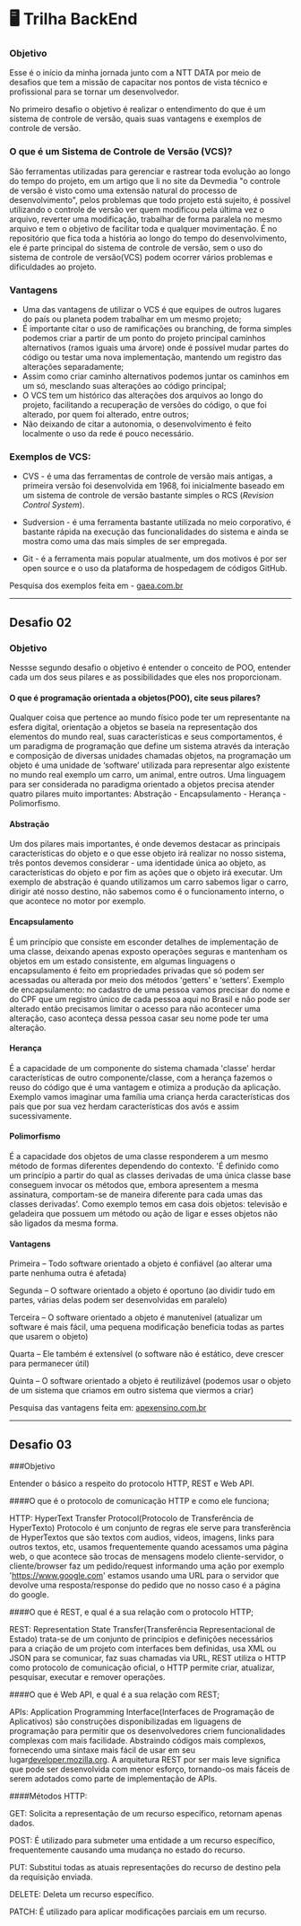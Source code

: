 <h1>
  🖥 Trilha BackEnd
</h1>


### Objetivo

Esse é o início da minha jornada junto com a NTT DATA por meio de desafios que tem a missão de capacitar nos pontos de vista técnico e profissional para se tornar um desenvolvedor.

No primeiro desafio o objetivo é realizar o entendimento do que é um sistema de controle de versão, quais suas vantagens e exemplos de controle de versão.

### O que é um Sistema de Controle de Versão (VCS)?

São ferramentas utilizadas para gerenciar e rastrear toda evolução ao longo do tempo do projeto, em um artigo que li no site da Devmedia "o controle de versão é visto como uma extensão natural do processo de desenvolvimento", pelos problemas que todo projeto está sujeito, é possível utilizando o controle de versão ver quem modificou pela última vez o arquivo, reverter uma modificação, trabalhar de forma paralela no mesmo arquivo e tem o objetivo de facilitar toda e qualquer movimentação. É no repositório que fica toda a história ao longo do tempo do desenvolvimento, ele é parte principal do sistema de controle de versão, sem o uso do sistema de controle de versão(VCS) podem ocorrer vários problemas e dificuldades ao projeto.

### Vantagens

- Uma das vantagens de utilizar o VCS é que equipes de outros lugares do país ou planeta podem trabalhar em um mesmo projeto;
- É importante citar o uso de ramificações ou branching, de forma simples podemos criar a partir de um ponto do projeto principal caminhos alternativos (ramos iguais uma árvore) onde é possível mudar partes do código ou testar uma nova implementação, mantendo um registro das alterações separadamente;
- Assim como criar caminho alternativos podemos juntar os caminhos em um só, mesclando suas alterações ao código principal;
- O VCS tem um histórico das alterações dos arquivos ao longo do projeto, facilitando a recuperação de versões do código, o que foi alterado, por quem foi alterado, entre outros;
- Não deixando de citar a autonomia, o desenvolvimento é feito localmente o uso da rede é pouco necessário.

### Exemplos de VCS:

- CVS - é uma das ferramentas de controle de versão mais antigas, a primeira versão foi desenvolvida em 1968, foi inicialmente baseado em um sistema de controle de versão bastante simples o RCS (_Revision Control System_).

- Sudversion - é uma ferramenta bastante utilizada no meio corporativo, é bastante rápida na execução das funcionalidades do sistema e ainda se mostra como uma das mais simples de ser empregada.

- Git - é a ferramenta mais popular atualmente, um dos motivos é por ser open source e o uso da plataforma de hospedagem de códigos GitHub.

Pesquisa dos exemplos feita em - [gaea.com.br](https://gaea.com.br/conheca-5-ferramentas-de-controle-de-versao-de-software/)

---

<h2>
  Desafio 02
</h2>

### Objetivo

Nessse segundo desafio o objetivo é entender o conceito de POO, entender cada um dos seus pilares e as possibilidades que eles nos proporcionam.

#### O que é programação orientada a objetos(POO), cite seus pilares?

Qualquer coisa que pertence ao mundo físico pode ter um representante na esfera digital, orientação a objetos se baseia na representação dos elementos do mundo real, suas características e seus comportamentos, é um paradigma de programação que define um sistema através da interação e composição de diversas unidades chamadas objetos, na programação um objeto é uma unidade de ‘software’ utilizada para representar algo existente no mundo real exemplo um carro, um animal, entre outros. Uma linguagem para ser considerada no paradigma orientado a objetos precisa atender quatro pilares muito importantes: Abstração - Encapsulamento - Herança - Polimorfismo.

#### Abstração

Um dos pilares mais importantes, é onde devemos destacar as principais características do objeto e o que esse objeto irá realizar no nosso sistema, três pontos devemos considerar - uma identidade única ao objeto, as características do objeto e por fim as ações que o objeto irá executar. Um exemplo de abstração é quando utilizamos um carro sabemos ligar o carro, dirigir até nosso destino, não sabemos como é o funcionamento interno, o que acontece no motor por exemplo.

#### Encapsulamento

É um princípio que consiste em esconder detalhes de implementação de uma classe, deixando apenas exposto operações seguras e mantenham os objetos em um estado consistente, em algumas linguagens o encapsulamento é feito em propriedades privadas que só podem ser acessadas ou alterada por meio dos métodos 'getters' e ‘setters’. Exemplo de encapsulamento: no cadastro de uma pessoa vamos precisar do nome e do CPF que um registro único de cada pessoa aqui no Brasil e não pode ser alterado então precisamos limitar o acesso para não acontecer uma alteração, caso aconteça dessa pessoa casar seu nome pode ter uma alteração.

#### Herança

É a capacidade de um componente do sistema chamada 'classe' herdar características de outro componente/classe, com a herança fazemos o reuso do código que é uma vantagem e otimiza a produção da aplicação. Exemplo vamos imaginar uma família uma criança herda características dos pais que por sua vez herdam características dos avós e assim sucessivamente.

#### Polimorfismo

É a capacidade dos objetos de uma classe responderem a um mesmo método de formas diferentes dependendo do contexto. 'É definido como um princípio a partir do qual as classes derivadas de uma única classe base conseguem invocar os métodos que, embora apresentem a mesma assinatura, comportam-se de maneira diferente para cada umas das classes derivadas'. Como exemplo temos em casa dois objetos: televisão e geladeira que possuem um método ou ação de ligar e esses objetos não são ligados da mesma forma.

#### Vantagens

Primeira – Todo software orientado a objeto é confiável (ao alterar uma parte nenhuma outra é afetada)

Segunda – O software orientado a objeto é oportuno (ao dividir tudo em partes, várias delas podem ser desenvolvidas em paralelo)

Terceira – O software orientado a objeto é manutenível (atualizar um software é mais fácil, uma pequena modificação beneficia todas as partes que usarem o objeto)

Quarta – Ele também é extensível (o software não é estático, deve crescer para permanecer útil)

Quinta – O software orientado a objeto é reutilizável (podemos usar o objeto de um sistema que criamos em outro sistema que viermos a criar)

Pesquisa das vantagens feita em: [apexensino.com.br](https://apexensino.com.br/o-que-e-programacao-orientada-objetos/)

---

<h2>
   Desafio 03
</h2>

###Objetivo

Entender o básico a respeito do protocolo HTTP, REST e Web API.

####O que é o protocolo de comunicação HTTP e como ele funciona;

HTTP: HyperText Transfer Protocol(Protocolo de Transferência de HyperTexto) Protocolo é um conjunto de regras ele serve para transferência de HyperTextos que são textos com audios, videos, imagens, links para outros textos, etc, usamos frequentemente quando acessamos uma página web, o que acontece são trocas de mensagens modelo cliente-servidor, o cliente/browser faz um pedido/request informando uma ação por exemplo 'https://www.google.com' estamos usando uma URL para o servidor que devolve uma resposta/response do pedido que no nosso caso é a página do google.

####O que é REST, e qual é a sua relação com o protocolo HTTP;

REST: Representation State Transfer(Transferência Representacional de Estado) trata-se de um conjunto de princípios e definições necessários para a criação de um projeto com interfaces bem definidas, usa XML ou JSON para se comunicar, faz suas chamadas via URL, REST utiliza o HTTP como protocolo de comunicação oficial, o HTTP permite criar, atualizar, pesquisar, executar e remover operações.

####O que é Web API, e qual é a sua relação com REST;

APIs: Application Programming Interface(Interfaces de Programação de Aplicativos) são construções disponibilizadas em liguagens de programação para permitir que os desenvolvedores criem funcionalidades complexas com mais facilidade. Abstraindo códigos mais complexos, fornecendo uma sintaxe mais fácil de usar em seu lugar[developer.mozilla.org](https://developer.mozilla.org/en-US/docs/Learn/JavaScript/Client-side_web_APIs/Introduction). A arquitetura REST por ser mais leve significa que pode ser desenvolvida com menor esforço, tornando-os mais fáceis de serem adotados como parte de implementação de APIs.

####Métodos HTTP:

GET: Solicita a representação de um recurso específico, retornam apenas dados.

POST: É utilizado para submeter uma entidade a um recurso específico, frequentemente causando uma mudança no estado do recurso.

PUT: Substitui todas as atuais representações do recurso de destino pela da requisição enviada.

DELETE: Deleta um recurso específico.

PATCH: É utilizado para aplicar modificações parciais em um recurso.